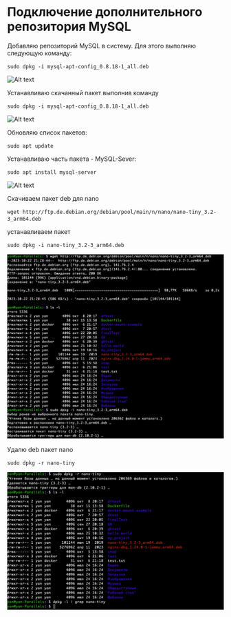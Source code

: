 # Подключение дополнительного репозитория MySQL
Добавляю репозиторий MySQL в систему. Для этого выполняю следующую команду:
```
sudo dpkg -i mysql-apt-config_0.8.18-1_all.deb
```
![Alt text](../image.png)

Устанавливаю скачанный пакет выполнив команду
```
sudo dpkg -i mysql-apt-config_0.8.18-1_all.deb
```
![Alt text](../image-1.png)

Обновляю список пакетов:
```
sudo apt update
```
Устанавливаю часть пакета - MySQL-Sever:
```
sudo apt install mysql-server
```
![Alt text](../image-2.png)

Скачиваем пакет deb для nano 
```
wget http://ftp.de.debian.org/debian/pool/main/n/nano/nano-tiny_3.2-3_arm64.deb
```
устанавливаем пакет
```
sudo dpkg -i nano-tiny_3.2-3_arm64.deb
```
![Alt text](image-4.png)

Удалю deb пакет nano
```
sudo dpkg -r nano-tiny
```
![Alt text](image-5.png)